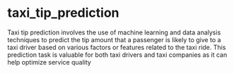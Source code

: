 # taxi_tip_prediction
Taxi tip prediction involves the use of machine learning and data analysis techniques to predict the tip amount that a passenger is likely to give to a taxi driver based on various factors or features related to the taxi ride. This prediction task is valuable for both taxi drivers and taxi companies as it can help optimize service quality
